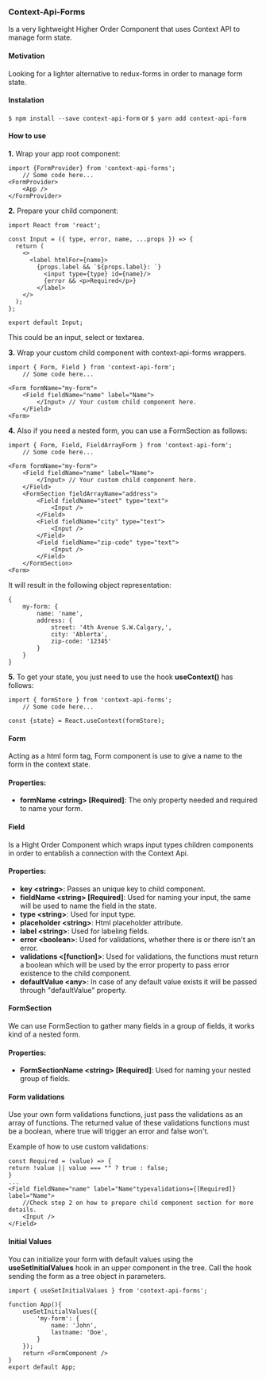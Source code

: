### Context-Api-Forms

Is a very lightweight Higher Order Component that uses Context API to manage form state.

#### Motivation

Looking for a lighter alternative to redux-forms in order to manage form state.

#### Instalation

`$ npm install --save context-api-form`
or
`$ yarn add context-api-form`

#### How to use

**1.** Wrap your app root component:

```
import {FormProvider} from 'context-api-forms';
    // Some code here...
<FormProvider>
    <App />
</FormProvider>
```

**2.** Prepare your child component:

```
import React from 'react';

const Input = ({ type, error, name, ...props }) => {
  return (
    <>
      <label htmlFor={name}>
        {props.label && `${props.label}: `}
          <input type={type} id={name}/>
          {error && <p>Required</p>}
        </label>
    </>
  );
};

export default Input;
```

This could be an input, select or textarea.

**3.** Wrap your custom child component with context-api-forms wrappers.

```
import { Form, Field } from 'context-api-form';
    // Some code here...

<Form formName="my-form">
    <Field fieldName="name" label="Name">
        </Input> // Your custom child component here.
    </Field>
<Form>
```

**4.** Also if you need a nested form, you can use a FormSection as follows:

```
import { Form, Field, FieldArrayForm } from 'context-api-form';
    // Some code here...

<Form formName="my-form">
    <Field fieldName="name" label="Name">
        </Input> // Your custom child component here.
    </Field>
    <FormSection fieldArrayName="address">
        <Field fieldName="steet" type="text">
            <Input />
        </Field>
        <Field fieldName="city" type="text">
            <Input />
        </Field>
        <Field fieldName="zip-code" type="text">
            <Input />
        </Field>
    </FormSection>
<Form>
```

It will result in the following object representation:

```
{
    my-form: {
        name: 'name',
        address: {
            street: '4th Avenue S.W.Calgary,',
            city: 'Ablerta',
            zip-code: '12345'
        }
    }
}
```

**5.** To get your state, you just need to use the hook **useContext()** has follows:

```
import { formStore } from 'context-api-forms';
    // Some code here...

const {state} = React.useContext(formStore);
```

#### Form

Acting as a html form tag, Form component is use to give a name to the form in the context state.

#### Properties:

-   **formName \<string> [Required]**: The only property needed and required to name your form.

#### Field

Is a Hight Order Component which wraps input types children components in order to entablish a connection with the Context Api.

#### Properties:

-   **key \<string>**: Passes an unique key to child component.
-   **fieldName \<string> [Required]**: Used for naming your input, the same will be used to name the field in the state.
-   **type \<string>**: Used for input type.
-   **placeholder \<string>**: Html placeholder attribute.
-   **label \<string>**: Used for labeling fields.
-   **error \<boolean>**: Used for validations, whether there is or there isn't an error.
-   **validations \<[function]>**: Used for validations, the functions must return a boolean which will be used by the error property to pass error existence to the child component.
-   **defaultValue \<any>**: In case of any default value exists it will be passed through "defaultValue" property.

#### FormSection

We can use FormSection to gather many fields in a group of fields, it works kind of a nested form.

#### Properties:

-   **FormSectionName \<string> [Required]**: Used for naming your nested group of fields.

#### Form validations

Use your own form validations functions, just pass the validations as an array of functions. The returned value of these validations functions must be a boolean, where true will trigger an error and false won't.

Example of how to use custom validations:

```
const Required = (value) => {
return !value || value === "" ? true : false;
}
...
<Field fieldName="name" label="Name"typevalidations={[Required]} label="Name">
    //Check step 2 on how to prepare child component section for more details.
    <Input />
</Field>
```

#### Initial Values

You can initialize your form with default values using the **useSetInitialValues** hook in an upper component in the tree.
Call the hook sending the form as a tree object in parameters.

```
import { useSetInitialValues } from 'context-api-forms';

function App(){
    useSetInitialValues({
        'my-form': {
            name: 'John',
            lastname: 'Doe',
        }
    });
    return <FormComponent />
}
export default App;
```
